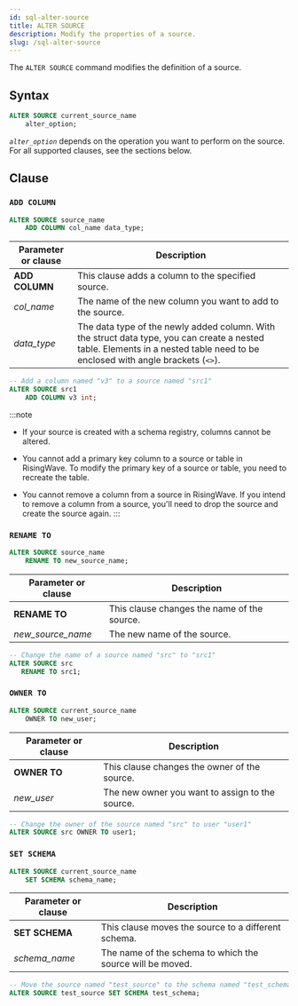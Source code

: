```yaml
---
id: sql-alter-source
title: ALTER SOURCE
description: Modify the properties of a source.
slug: /sql-alter-source
---
```

<head>
  <link rel="canonical" href="https://docs.risingwave.com/docs/current/sql-alter-source/" />
</head>

The `ALTER SOURCE` command modifies the definition of a source.

## Syntax

```sql
ALTER SOURCE current_source_name
    alter_option;
```

*`alter_option`* depends on the operation you want to perform on the source. For all supported clauses, see the sections below.

## Clause

### `ADD COLUMN`

```sql title=Syntax
ALTER SOURCE source_name
    ADD COLUMN col_name data_type;
```

|Parameter or clause        | Description           |
|---------------------------|-----------------------|
|**ADD COLUMN** |This clause adds a column to the specified source.|
|*col_name* | The name of the new column you want to add to the source.|
|*data_type* | The data type of the newly added column. With the struct data type, you can create a nested table. Elements in a nested table need to be enclosed with angle brackets (`<>`).|

```sql title=Example
-- Add a column named "v3" to a source named "src1"
ALTER SOURCE src1
    ADD COLUMN v3 int;
```

:::note

+ If your source is created with a schema registry, columns cannot be altered.

+ You cannot add a primary key column to a source or table in RisingWave. To modify the primary key of a source or table, you need to recreate the table.

+ You cannot remove a column from a source in RisingWave. If you intend to remove a column from a source, you'll need to drop the source and create the source again.
:::

### `RENAME TO`

```sql title=Syntax
ALTER SOURCE source_name
    RENAME TO new_source_name;
```

|Parameter or clause        | Description           |
|---------------------------|-----------------------|
| **RENAME TO**| This clause changes the name of the source.|
|*new_source_name*|The new name of the source.|

```sql title=Example
-- Change the name of a source named "src" to "src1"
ALTER SOURCE src
   RENAME TO src1;
```

### `OWNER TO`

```sql title=Syntax
ALTER SOURCE current_source_name
    OWNER TO new_user;
```

|Parameter or clause        | Description           |
|---------------------------|-----------------------|
|**OWNER TO**|This clause changes the owner of the source.|
|*new_user*|The new owner you want to assign to the source.|

```sql title=Example
-- Change the owner of the source named "src" to user "user1"
ALTER SOURCE src OWNER TO user1;
```

### `SET SCHEMA`

```sql title=Syntax
ALTER SOURCE current_source_name
    SET SCHEMA schema_name;
```

|Parameter or clause        | Description           |
|---------------------------|-----------------------|
|**SET SCHEMA**|This clause moves the source to a different schema.|
|*schema_name*|The name of the schema to which the source will be moved.|

```sql title=Example
-- Move the source named "test_source" to the schema named "test_schema"
ALTER SOURCE test_source SET SCHEMA test_schema;
```
